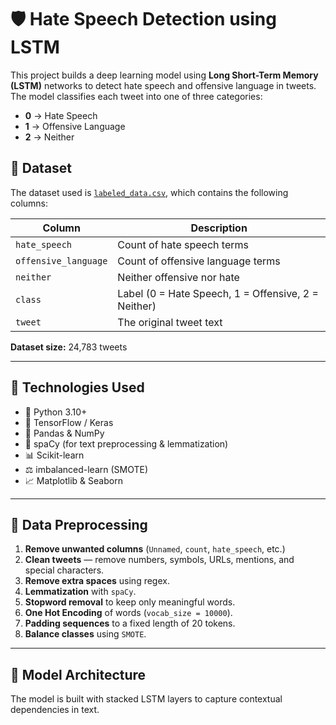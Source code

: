 # 🛡️ Hate Speech Detection using LSTM

This project builds a deep learning model using **Long Short-Term Memory (LSTM)** networks to detect hate speech and offensive language in tweets.  
The model classifies each tweet into one of three categories:

- **0** → Hate Speech  
- **1** → Offensive Language  
- **2** → Neither  

## 📂 Dataset

The dataset used is [`labeled_data.csv`](labeled_data.csv), which contains the following columns:

| Column                | Description                                      |
|-------------------------|---------------------------------------------------|
| `hate_speech`           | Count of hate speech terms                        |
| `offensive_language`    | Count of offensive language terms                 |
| `neither`               | Neither offensive nor hate                        |
| `class`                 | Label (0 = Hate Speech, 1 = Offensive, 2 = Neither) |
| `tweet`                 | The original tweet text                           |

**Dataset size:** 24,783 tweets

---

## 🧰 Technologies Used

- 🐍 Python 3.10+
- 🧠 TensorFlow / Keras
- 📝 Pandas & NumPy
- 💬 spaCy (for text preprocessing & lemmatization)
- 📊 Scikit-learn
- ⚖️ imbalanced-learn (SMOTE)
- 📈 Matplotlib & Seaborn

---

## 🧹 Data Preprocessing

1. **Remove unwanted columns** (`Unnamed`, `count`, `hate_speech`, etc.)  
2. **Clean tweets** — remove numbers, symbols, URLs, mentions, and special characters.  
3. **Remove extra spaces** using regex.  
4. **Lemmatization** with `spaCy`.  
5. **Stopword removal** to keep only meaningful words.  
6. **One Hot Encoding** of words (`vocab_size = 10000`).  
7. **Padding sequences** to a fixed length of 20 tokens.  
8. **Balance classes** using `SMOTE`.

---

## 🧠 Model Architecture

The model is built with stacked LSTM layers to capture contextual dependencies in text.

